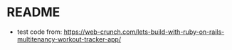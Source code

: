 # README

* test code from: https://web-crunch.com/lets-build-with-ruby-on-rails-multitenancy-workout-tracker-app/
